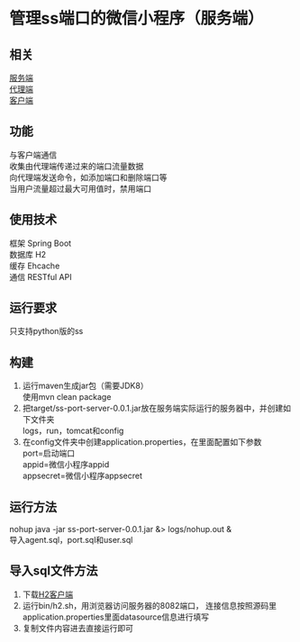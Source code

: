 # 管理ss端口的微信小程序（服务端）  
## 相关  
[服务端](https://github.com/hpq86zllw/ss-port-server)  
[代理端](https://github.com/hpq86zllw/ss-port-agent)  
[客户端](https://github.com/hpq86zllw/ss-port-client)  
## 功能  
与客户端通信    
收集由代理端传递过来的端口流量数据  
向代理端发送命令，如添加端口和删除端口等  
当用户流量超过最大可用值时，禁用端口  
## 使用技术  
框架 Spring Boot  
数据库 H2  
缓存 Ehcache  
通信 RESTful API  
## 运行要求  
只支持python版的ss  
## 构建  
1. 运行maven生成jar包（需要JDK8）  
使用mvn clean package  
2. 把target/ss-port-server-0.0.1.jar放在服务端实际运行的服务器中，并创建如下文件夹  
logs，run，tomcat和config  
3. 在config文件夹中创建application.properties，在里面配置如下参数  
port=启动端口  
appid=微信小程序appid  
appsecret=微信小程序appsecret  
## 运行方法  
nohup java -jar ss-port-server-0.0.1.jar &> logs/nohup.out &  
导入agent.sql，port.sql和user.sql  
## 导入sql文件方法  
1. 下载[H2客户端](http://www.h2database.com/html/main.html)  
2. 运行bin/h2.sh，用浏览器访问服务器的8082端口， 连接信息按照源码里application.properties里面datasource信息进行填写  
3. 复制文件内容进去直接运行即可  